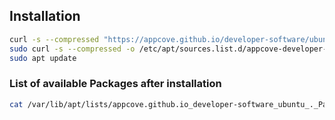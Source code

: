 ## Installation
``` bash
curl -s --compressed "https://appcove.github.io/developer-software/ubuntu/KEY.gpg" | sudo gpg --dearmor -o /usr/share/keyrings/appcove-developer-software.gpg
sudo curl -s --compressed -o /etc/apt/sources.list.d/appcove-developer-software.list "https://appcove.github.io/developer-software/ubuntu/dists/jammy/main/binary-amd64/appcove-developer-software.list"
sudo apt update
```

### List of available Packages after installation

``` bash
cat /var/lib/apt/lists/appcove.github.io_developer-software_ubuntu_._Packages | grep "Package:" | sort | uniq
```
